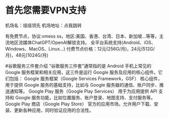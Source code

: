 # 首先您需要VPN支持
机场名：瑶瑶领先
机场地址：点我跳转

有免费节点，协议:vmess ss，地区:美国、香港、台湾、日本、新加坡...等等，主流地区流媒体ChatGPT/OpenAI解锁支持。
全平台系统支持(Android、iOS、Windows、MacOS、Linux...)
付费节点价格：12元(256G/月)，24元(512G/月)，48元(1024G/月)

#谷歌服务三件套介绍
“谷歌服务三件套”通常指的是 Android 手机上常见的 Google 服务框架和相关应用，这三件是运行 Google 服务及应用的核心组件。它们包括：
Google 服务框架（Google Services Framework，GSF）
核心组件，用于提供 Google 服务的基础支持，比如与 Google 服务器的通信、账户同步、推送通知等。
Google Play 服务（Google Play Services）
用于为应用提供 API 支持和 Google 服务功能，比如位置服务、账户登录、地图支持、支付服务等。
Google Play 商店（Google Play Store）
官方的应用市场，允许用户下载、安装、更新各种应用，同时验证应用的合法性。
